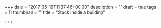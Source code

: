 +++
date = "2017-05-19T11:37:46+00:00"
description = ""
draft = true
tags = []
thumbnail = ""
title = "Stuck inside a building"

+++
